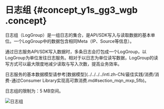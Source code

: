 # 日志组 {#concept_y1s_gg3_wgb .concept}

日志组（LogGroup）是一组日志的集合，是API/SDK写入与读取数据的基本单位。一个LogGroup中的数据包含相同Meta（IP、Source等信息）。

通过日志服务API/SDK写入数据时，多条日志会打包成一个LogGroup，以LogGroup为单位发往日志服务。相对于以日志为单位读写数据，LogGroup的读写方式可以最大限度地减少读取与写入次数，提高业务效率。

日志服务的基本数据模型请参考[数据模型](../../../../intl.zh-CN/最佳实践/消费/消费-通过Consumer Library实现高可靠消费.md#section_mqn_mxp_5fb)。

日志组的限制为：5 MB空间。

 ![](images/2377_zh-CN.png "日志组")

